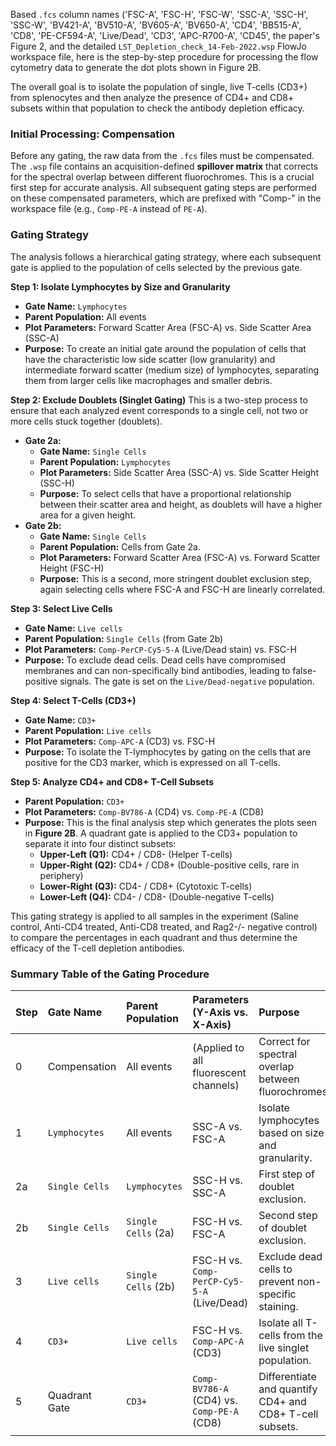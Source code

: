 Based `.fcs` column names ('FSC-A', 'FSC-H', 'FSC-W', 'SSC-A', 'SSC-H', 'SSC-W', 'BV421-A', 'BV510-A', 'BV605-A', 'BV650-A', 'CD4', 'BB515-A', 'CD8', 'PE-CF594-A', 'Live/Dead', 'CD3', 'APC-R700-A', 'CD45', the paper's Figure 2, and the detailed `LST_Depletion_check_14-Feb-2022.wsp` FlowJo workspace file, here is the step-by-step procedure for processing the flow cytometry data to generate the dot plots shown in Figure 2B.

The overall goal is to isolate the population of single, live T-cells (CD3+) from splenocytes and then analyze the presence of CD4+ and CD8+ subsets within that population to check the antibody depletion efficacy.

### Initial Processing: Compensation

Before any gating, the raw data from the `.fcs` files must be compensated. The `.wsp` file contains an acquisition-defined **spillover matrix** that corrects for the spectral overlap between different fluorochromes. This is a crucial first step for accurate analysis. All subsequent gating steps are performed on these compensated parameters, which are prefixed with "Comp-" in the workspace file (e.g., `Comp-PE-A` instead of `PE-A`).

### Gating Strategy

The analysis follows a hierarchical gating strategy, where each subsequent gate is applied to the population of cells selected by the previous gate.

**Step 1: Isolate Lymphocytes by Size and Granularity**
*   **Gate Name:** `Lymphocytes`
*   **Parent Population:** All events
*   **Plot Parameters:** Forward Scatter Area (FSC-A) vs. Side Scatter Area (SSC-A)
*   **Purpose:** To create an initial gate around the population of cells that have the characteristic low side scatter (low granularity) and intermediate forward scatter (medium size) of lymphocytes, separating them from larger cells like macrophages and smaller debris.

**Step 2: Exclude Doublets (Singlet Gating)**
This is a two-step process to ensure that each analyzed event corresponds to a single cell, not two or more cells stuck together (doublets).
*   **Gate 2a:**
    *   **Gate Name:** `Single Cells`
    *   **Parent Population:** `Lymphocytes`
    *   **Plot Parameters:** Side Scatter Area (SSC-A) vs. Side Scatter Height (SSC-H)
    *   **Purpose:** To select cells that have a proportional relationship between their scatter area and height, as doublets will have a higher area for a given height.
*   **Gate 2b:**
    *   **Gate Name:** `Single Cells`
    *   **Parent Population:** Cells from Gate 2a.
    *   **Plot Parameters:** Forward Scatter Area (FSC-A) vs. Forward Scatter Height (FSC-H)
    *   **Purpose:** This is a second, more stringent doublet exclusion step, again selecting cells where FSC-A and FSC-H are linearly correlated.

**Step 3: Select Live Cells**
*   **Gate Name:** `Live cells`
*   **Parent Population:** `Single Cells` (from Gate 2b)
*   **Plot Parameters:** `Comp-PerCP-Cy5-5-A` (Live/Dead stain) vs. FSC-H
*   **Purpose:** To exclude dead cells. Dead cells have compromised membranes and can non-specifically bind antibodies, leading to false-positive signals. The gate is set on the `Live/Dead-negative` population.

**Step 4: Select T-Cells (CD3+)**
*   **Gate Name:** `CD3+`
*   **Parent Population:** `Live cells`
*   **Plot Parameters:** `Comp-APC-A` (CD3) vs. FSC-H
*   **Purpose:** To isolate the T-lymphocytes by gating on the cells that are positive for the CD3 marker, which is expressed on all T-cells.

**Step 5: Analyze CD4+ and CD8+ T-Cell Subsets**
*   **Parent Population:** `CD3+`
*   **Plot Parameters:** `Comp-BV786-A` (CD4) vs. `Comp-PE-A` (CD8)
*   **Purpose:** This is the final analysis step which generates the plots seen in **Figure 2B**. A quadrant gate is applied to the CD3+ population to separate it into four distinct subsets:
    *   **Upper-Left (Q1):** CD4+ / CD8- (Helper T-cells)
    *   **Upper-Right (Q2):** CD4+ / CD8+ (Double-positive cells, rare in periphery)
    *   **Lower-Right (Q3):** CD4- / CD8+ (Cytotoxic T-cells)
    *   **Lower-Left (Q4):** CD4- / CD8- (Double-negative T-cells)

This gating strategy is applied to all samples in the experiment (Saline control, Anti-CD4 treated, Anti-CD8 treated, and Rag2-/- negative control) to compare the percentages in each quadrant and thus determine the efficacy of the T-cell depletion antibodies.

### Summary Table of the Gating Procedure

| Step | Gate Name | Parent Population | Parameters (Y-Axis vs. X-Axis) | Purpose |
| :--- | :--- | :--- | :--- | :--- |
| 0 | Compensation | All events | (Applied to all fluorescent channels) | Correct for spectral overlap between fluorochromes. |
| 1 | `Lymphocytes` | All events | SSC-A vs. FSC-A | Isolate lymphocytes based on size and granularity. |
| 2a | `Single Cells` | `Lymphocytes` | SSC-H vs. SSC-A | First step of doublet exclusion. |
| 2b | `Single Cells` | `Single Cells` (2a) | FSC-H vs. FSC-A | Second step of doublet exclusion. |
| 3 | `Live cells` | `Single Cells` (2b) | FSC-H vs. `Comp-PerCP-Cy5-5-A` (Live/Dead) | Exclude dead cells to prevent non-specific staining. |
| 4 | `CD3+` | `Live cells` | FSC-H vs. `Comp-APC-A` (CD3) | Isolate all T-cells from the live singlet population. |
| 5 | Quadrant Gate | `CD3+` | `Comp-BV786-A` (CD4) vs. `Comp-PE-A` (CD8) | Differentiate and quantify CD4+ and CD8+ T-cell subsets. |